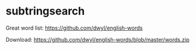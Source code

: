 # subtringsearch
Great word list: https://github.com/dwyl/english-words

Download: https://github.com/dwyl/english-words/blob/master/words.zip
